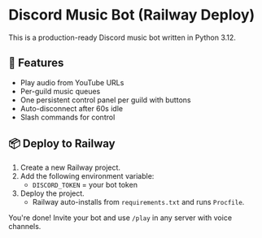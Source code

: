 # Discord Music Bot (Railway Deploy)

This is a production-ready Discord music bot written in Python 3.12.

## 🚀 Features
- Play audio from YouTube URLs
- Per-guild music queues
- One persistent control panel per guild with buttons
- Auto-disconnect after 60s idle
- Slash commands for control

## 📦 Deploy to Railway

1. Create a new Railway project.
2. Add the following environment variable:
   - `DISCORD_TOKEN` = your bot token
3. Deploy the project.
   - Railway auto-installs from `requirements.txt` and runs `Procfile`.

You're done! Invite your bot and use `/play` in any server with voice channels.
